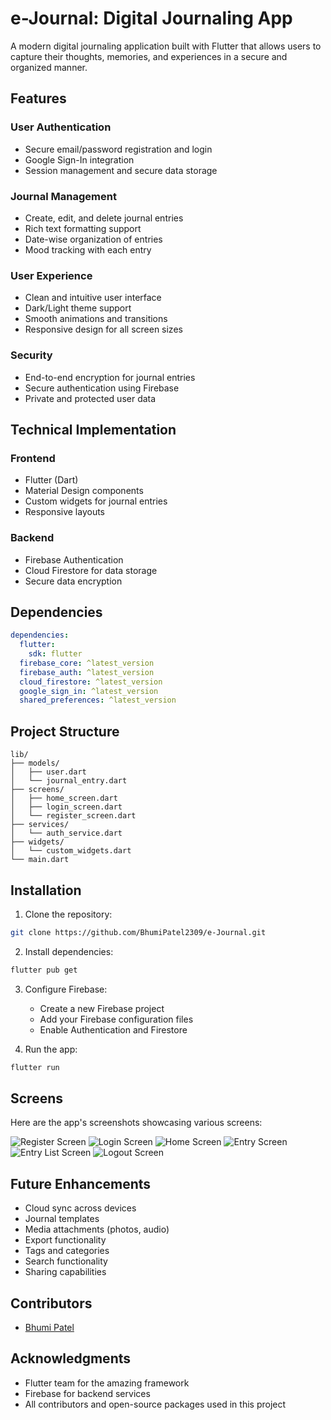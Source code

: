 # e-Journal: Digital Journaling App

A modern digital journaling application built with Flutter that allows users to capture their thoughts, memories, and experiences in a secure and organized manner.

## Features

### User Authentication
- Secure email/password registration and login
- Google Sign-In integration
- Session management and secure data storage

### Journal Management
- Create, edit, and delete journal entries
- Rich text formatting support
- Date-wise organization of entries
- Mood tracking with each entry

### User Experience
- Clean and intuitive user interface
- Dark/Light theme support
- Smooth animations and transitions
- Responsive design for all screen sizes

### Security
- End-to-end encryption for journal entries
- Secure authentication using Firebase
- Private and protected user data

## Technical Implementation

### Frontend
- Flutter (Dart)
- Material Design components
- Custom widgets for journal entries
- Responsive layouts

### Backend
- Firebase Authentication
- Cloud Firestore for data storage
- Secure data encryption

## Dependencies
```yaml
dependencies:
  flutter:
    sdk: flutter
  firebase_core: ^latest_version
  firebase_auth: ^latest_version
  cloud_firestore: ^latest_version
  google_sign_in: ^latest_version
  shared_preferences: ^latest_version
```

## Project Structure
```
lib/
├── models/
│   ├── user.dart
│   └── journal_entry.dart
├── screens/
│   ├── home_screen.dart
│   ├── login_screen.dart
│   └── register_screen.dart
├── services/
│   └── auth_service.dart
├── widgets/
│   └── custom_widgets.dart
└── main.dart
```

## Installation

1. Clone the repository:
```bash
git clone https://github.com/BhumiPatel2309/e-Journal.git
```

2. Install dependencies:
```bash
flutter pub get
```

3. Configure Firebase:
   - Create a new Firebase project
   - Add your Firebase configuration files
   - Enable Authentication and Firestore

4. Run the app:
```bash
flutter run
```
## Screens
Here are the app's screenshots showcasing various screens:

![Register Screen](https://github.com/user-attachments/assets/8d1d8502-6972-43b8-a765-a8f8ca117df5)
![Login Screen](https://github.com/user-attachments/assets/116c9ae9-5a7c-4d38-9471-4a7658113529)
![Home Screen](https://github.com/user-attachments/assets/ad5ea08d-47cf-4d2e-b3c4-fc4a5c80ebd3)
![Entry Screen](https://github.com/user-attachments/assets/c134065d-a13c-4d5b-85e0-9b4892bef3e7)
![Entry List Screen](https://github.com/user-attachments/assets/7d674d1b-64c0-4e45-8294-e73deab4fad8)
![Logout Screen](https://github.com/user-attachments/assets/72fcea38-6eb0-43dc-87b8-a1cf29eb5903)


## Future Enhancements
- Cloud sync across devices
- Journal templates
- Media attachments (photos, audio)
- Export functionality
- Tags and categories
- Search functionality
- Sharing capabilities

## Contributors
- [Bhumi Patel]([https://github.com/yourusername](https://github.com/BhumiPatel2309))

## Acknowledgments
- Flutter team for the amazing framework
- Firebase for backend services
- All contributors and open-source packages used in this project

